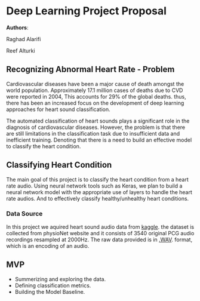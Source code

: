 # Deep Learning Project Proposal

**Authors**:

 Raghad Alarifi
 
 Reef Alturki

##  Recognizing Abnormal Heart Rate - Problem



Cardiovascular diseases have been a major cause of death amongst the world population. Approximately 17.1 million cases of deaths due to CVD were reported in 2004, This accounts for 29% of the global deaths. thus, there has been an increased focus on the development of deep learning
approaches for heart sound classification.


The automated classification of heart sounds plays a significant role in the diagnosis of cardiovascular diseases. However, the problem is that there are still limitations in the classification task due to insufficient data and inefficient training. Denoting that there is a need to build an effective model to classify the heart condition.

  

## Classifying Heart Condition
  

The main goal of this project is to classify the heart condition from a heart rate audio. Using neural network tools such as Keras, we plan to build a neural network model with the appropriate use of layers to handle the heart rate audios. And to effectively classify healthy/unhealthy heart conditions. 


  

### Data Source
  
In this project we aquired heart sound audio data from [kaggle](https://www.kaggle.com/swapnilpanda/heart-sound-database). the dataset is collected from physioNet website and it consists of 3540 original PCG audio recordings resampled at 2000Hz. The raw data provided is in [.WAV](https://en.wikipedia.org/wiki/WAV). format, which is an encoding of an audio. 
## MVP
- Summerizing and exploring the data.
- Defining classification metrics.
- Building the Model Baseline.
